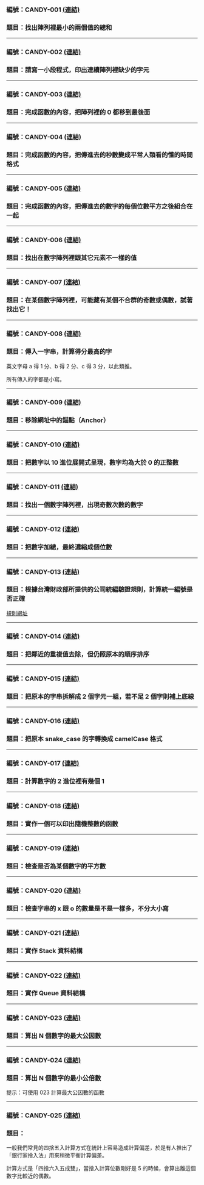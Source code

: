 ### 編號：CANDY-001 [(連結)](https://github.com/RDNNNNN/Candy-JavaScript/tree/main/Candy-001)

### 題目：找出陣列裡最小的兩個值的總和

---
 
### 編號：CANDY-002 [(連結)](https://github.com/RDNNNNN/Candy-JavaScript/tree/main/Candy-002)

### 題目：請寫一小段程式，印出連續陣列裡缺少的字元

---

### 編號：CANDY-003 [(連結)](https://github.com/RDNNNNN/Candy-JavaScript/tree/main/Candy-003)

### 題目：完成函數的內容，把陣列裡的 0 都移到最後面

---

### 編號：CANDY-004 [(連結)](https://github.com/RDNNNNN/Candy-JavaScript/tree/main/Candy-004)

### 題目：完成函數的內容，把傳進去的秒數變成平常人類看的懂的時間格式

---

### 編號：CANDY-005 [(連結)](https://github.com/RDNNNNN/Candy-JavaScript/tree/main/Candy-005)

### 題目：完成函數的內容，把傳進去的數字的每個位數平方之後組合在一起

---

### 編號：CANDY-006 [(連結)](https://github.com/RDNNNNN/Candy-JavaScript/tree/main/Candy-006)

### 題目：找出在數字陣列裡跟其它元素不一樣的值

---

### 編號：CANDY-007 [(連結)](https://github.com/RDNNNNN/Candy-JavaScript/tree/main/Candy-007)

### 題目：在某個數字陣列裡，可能藏有某個不合群的奇數或偶數，試著找出它！

---

### 編號：CANDY-008 [(連結)](https://github.com/RDNNNNN/Candy-JavaScript/tree/main/Candy-008)

### 題目：傳入一字串，計算得分最高的字

英文字母 a 得 1 分、b 得 2 分、c 得 3 分，以此類推。

所有傳入的字都是小寫。

---

### 編號：CANDY-009 [(連結)](https://github.com/RDNNNNN/Candy-JavaScript/tree/main/Candy-009)

### 題目：移除網址中的錨點（Anchor）

---

### 編號：CANDY-010 [(連結)](https://github.com/RDNNNNN/Candy-JavaScript/tree/main/Candy-010)

### 題目：把數字以 10 進位展開式呈現，數字均為大於 0 的正整數

---

### 編號：CANDY-011 [(連結)](https://github.com/RDNNNNN/Candy-JavaScript/tree/main/Candy-011)

### 題目：找出一個數字陣列裡，出現奇數次數的數字

---

### 編號：CANDY-012 [(連結)](https://github.com/RDNNNNN/Candy-JavaScript/tree/main/Candy-012)

### 題目：把數字加總，最終濃縮成個位數

---

### 編號：CANDY-013 [(連結)](https://github.com/RDNNNNN/Candy-JavaScript/tree/main/Candy-013)

### 題目：根據台灣財政部所提供的公司統編驗證規則，計算統一編號是否正確

[規則網址](https://www.fia.gov.tw/singlehtml/3?cntId=c4d9cff38c8642ef8872774ee9987283)

---

### 編號：CANDY-014 [(連結)](https://github.com/RDNNNNN/Candy-JavaScript/tree/main/Candy-014)

### 題目：把鄰近的重複值去除，但仍照原本的順序排序

---

### 編號：CANDY-015 [(連結)](https://github.com/RDNNNNN/Candy-JavaScript/tree/main/Candy-015)

### 題目：把原本的字串拆解成 2 個字元一組，若不足 2 個字則補上底線

---

### 編號：CANDY-016 [(連結)](https://github.com/RDNNNNN/Candy-JavaScript/tree/main/Candy-016)

### 題目：把原本 snake_case 的字轉換成 camelCase 格式

---

### 編號：CANDY-017 [(連結)](https://github.com/RDNNNNN/Candy-JavaScript/tree/main/Candy-017)

### 題目：計算數字的 2 進位裡有幾個 1

---

### 編號：CANDY-018 [(連結)](https://github.com/RDNNNNN/Candy-JavaScript/tree/main/Candy-018)

### 題目：實作一個可以印出隨機整數的函數

---

### 編號：CANDY-019 [(連結)](https://github.com/RDNNNNN/Candy-JavaScript/tree/main/Candy-019)

### 題目：檢查是否為某個數字的平方數

---

### 編號：CANDY-020 [(連結)](https://github.com/RDNNNNN/Candy-JavaScript/tree/main/Candy-020)

### 題目：檢查字串的 x 跟 o 的數量是不是一樣多，不分大小寫

---

### 編號：CANDY-021 [(連結)](https://github.com/RDNNNNN/Candy-JavaScript/tree/main/Candy-021)

### 題目：實作 Stack 資料結構

---

### 編號：CANDY-022 [(連結)](https://github.com/RDNNNNN/Candy-JavaScript/tree/main/Candy-022)

### 題目：實作 Queue 資料結構

---

### 編號：CANDY-023 [(連結)](https://github.com/RDNNNNN/Candy-JavaScript/tree/main/Candy-023)

### 題目：算出 N 個數字的最大公因數

---

### 編號：CANDY-024 [(連結)](https://github.com/RDNNNNN/Candy-JavaScript/tree/main/Candy-024)

### 題目：算出 N 個數字的最小公倍數

提示：可使用 023 計算最大公因數的函數

---

### 編號：CANDY-025 [(連結)](https://github.com/RDNNNNN/Candy-JavaScript/tree/main/Candy-025)

### 題目：

一般我們常見的四捨五入計算方式在統計上容易造成計算偏差，於是有人推出了「銀行家捨入法」用來稍微平衡計算偏差。

計算方式是「四捨六入五成雙」，當捨入計算位數剛好是 5 的時候，會算出離這個數字比較近的偶數。

